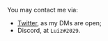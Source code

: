 You may contact me via:

- [Twitter][twitter-link], as my DMs are open;
- Discord, at `Luiz#2029`.

[twitter-link]: https://twitter.com/_lffg

